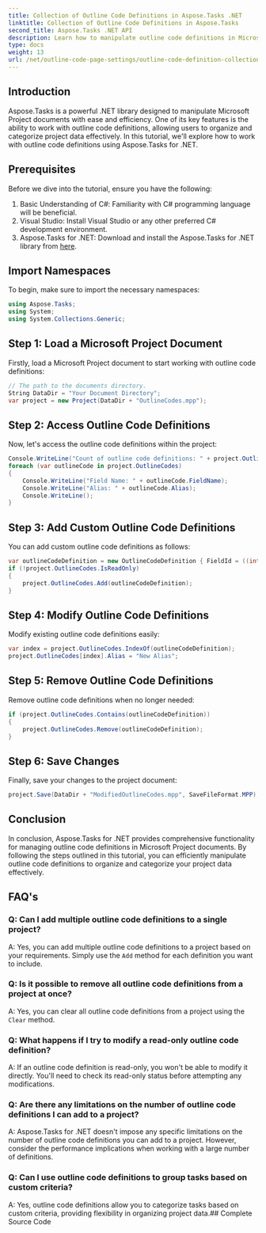 ```yaml
---
title: Collection of Outline Code Definitions in Aspose.Tasks .NET
linktitle: Collection of Outline Code Definitions in Aspose.Tasks
second_title: Aspose.Tasks .NET API
description: Learn how to manipulate outline code definitions in Microsoft Project documents using Aspose.Tasks for .NET. Categorization of your project data effortlessly.
type: docs
weight: 13
url: /net/outline-code-page-settings/outline-code-definition-collection/
---
```

## Introduction
Aspose.Tasks is a powerful .NET library designed to manipulate Microsoft Project documents with ease and efficiency. One of its key features is the ability to work with outline code definitions, allowing users to organize and categorize project data effectively. In this tutorial, we'll explore how to work with outline code definitions using Aspose.Tasks for .NET.
## Prerequisites
Before we dive into the tutorial, ensure you have the following:
1. Basic Understanding of C#: Familiarity with C# programming language will be beneficial.
2. Visual Studio: Install Visual Studio or any other preferred C# development environment.
3. Aspose.Tasks for .NET: Download and install the Aspose.Tasks for .NET library from [here](https://releases.aspose.com/tasks/net/).

## Import Namespaces
To begin, make sure to import the necessary namespaces:
```csharp
using Aspose.Tasks;
using System;
using System.Collections.Generic;

```
## Step 1: Load a Microsoft Project Document
Firstly, load a Microsoft Project document to start working with outline code definitions:
```csharp
// The path to the documents directory.
String DataDir = "Your Document Directory";
var project = new Project(DataDir + "OutlineCodes.mpp");
```
## Step 2: Access Outline Code Definitions
Now, let's access the outline code definitions within the project:
```csharp
Console.WriteLine("Count of outline code definitions: " + project.OutlineCodes.Count);
foreach (var outlineCode in project.OutlineCodes)
{
	Console.WriteLine("Field Name: " + outlineCode.FieldName);
	Console.WriteLine("Alias: " + outlineCode.Alias);
	Console.WriteLine();
}
```
## Step 3: Add Custom Outline Code Definitions
You can add custom outline code definitions as follows:
```csharp
var outlineCodeDefinition = new OutlineCodeDefinition { FieldId = ((int)ExtendedAttributeTask.OutlineCode3).ToString("D"), Alias = "My Outline Code" };
if (!project.OutlineCodes.IsReadOnly)
{
    project.OutlineCodes.Add(outlineCodeDefinition);
}
```
## Step 4: Modify Outline Code Definitions
Modify existing outline code definitions easily:
```csharp
var index = project.OutlineCodes.IndexOf(outlineCodeDefinition);
project.OutlineCodes[index].Alias = "New Alias";
```
## Step 5: Remove Outline Code Definitions
Remove outline code definitions when no longer needed:
```csharp
if (project.OutlineCodes.Contains(outlineCodeDefinition))
{
    project.OutlineCodes.Remove(outlineCodeDefinition);
}
```
## Step 6: Save Changes
Finally, save your changes to the project document:
```csharp
project.Save(DataDir + "ModifiedOutlineCodes.mpp", SaveFileFormat.MPP);
```

## Conclusion
In conclusion, Aspose.Tasks for .NET provides comprehensive functionality for managing outline code definitions in Microsoft Project documents. By following the steps outlined in this tutorial, you can efficiently manipulate outline code definitions to organize and categorize your project data effectively.
## FAQ's
### Q: Can I add multiple outline code definitions to a single project?
A: Yes, you can add multiple outline code definitions to a project based on your requirements. Simply use the `Add` method for each definition you want to include.
### Q: Is it possible to remove all outline code definitions from a project at once?
A: Yes, you can clear all outline code definitions from a project using the `Clear` method.
### Q: What happens if I try to modify a read-only outline code definition?
A: If an outline code definition is read-only, you won't be able to modify it directly. You'll need to check its read-only status before attempting any modifications.
### Q: Are there any limitations on the number of outline code definitions I can add to a project?
A: Aspose.Tasks for .NET doesn't impose any specific limitations on the number of outline code definitions you can add to a project. However, consider the performance implications when working with a large number of definitions.
### Q: Can I use outline code definitions to group tasks based on custom criteria?
A: Yes, outline code definitions allow you to categorize tasks based on custom criteria, providing flexibility in organizing project data.## Complete Source Code

